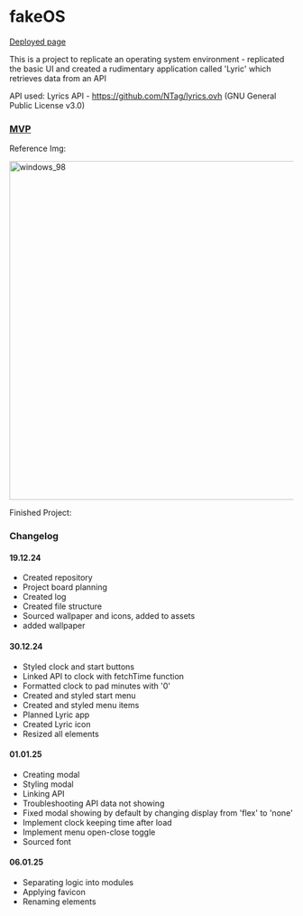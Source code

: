# fakeOS

[Deployed page](https://cjm-00.github.io/fakeOS/)

This is a project to replicate an operating system environment - replicated the basic UI and created a rudimentary application called 'Lyric' which retrieves data from an API

API used: 
Lyrics API - https://github.com/NTag/lyrics.ovh (GNU General Public License v3.0)


### [MVP](https://github.com/cjm-00/fakeOS/blob/main/MVP.md)


Reference Img:  

<img width="600" alt="windows_98" src="https://github.com/user-attachments/assets/b8322768-71f1-4dee-9804-bde31c57064e" />

Finished Project:  




### Changelog

#### 19.12.24

- Created repository
- Project board planning
- Created log
- Created file structure
- Sourced wallpaper and icons, added to assets
- added wallpaper

#### 30.12.24

- Styled clock and start buttons
- Linked API to clock with fetchTime function
- Formatted clock to pad minutes with '0'
- Created and styled start menu
- Created and styled menu items
- Planned Lyric app
- Created Lyric icon
- Resized all elements


#### 01.01.25

- Creating modal
- Styling modal
- Linking API
- Troubleshooting API data not showing
- Fixed modal showing by default by changing display from 'flex' to 'none'
- Implement clock keeping time after load
- Implement menu open-close toggle
- Sourced font

#### 06.01.25

- Separating logic into modules
- Applying favicon
- Renaming elements
